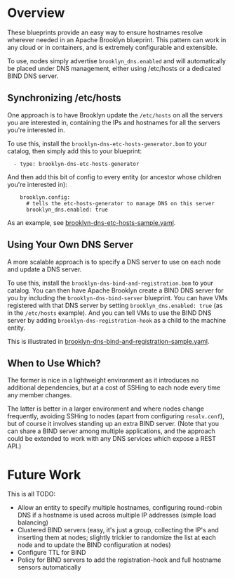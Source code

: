 
# Overview

These blueprints provide an easy way to ensure hostnames resolve wherever needed in an Apache Brooklyn blueprint. 
This pattern can work in any cloud or in containers, and is extremely configurable and extensible.

To use, nodes simply advertise `brooklyn_dns.enabled` and will automatically be placed under DNS management,
either using /etc/hosts or a dedicated BIND DNS server.  


## Synchronizing /etc/hosts

One approach is to have Brooklyn update the `/etc/hosts` on all the servers you are interested in,
containing the IPs and hostnames for all the servers you're interested in.

To use this, install the `brooklyn-dns-etc-hosts-generator.bom` to your catalog,
then simply add this to your blueprint:

```
  - type: brooklyn-dns-etc-hosts-generator
```

And then add this bit of config to every entity (or ancestor whose children you're interested in):

```
    brooklyn.config:
      # tells the etc-hosts-generator to manage DNS on this server
      brooklyn_dns.enabled: true
```


As an example, see [brooklyn-dns-etc-hosts-sample.yaml](brooklyn-dns-etc-hosts-sample.yaml).


## Using Your Own DNS Server

A more scalable approach is to specify a DNS server to use on each node and update a DNS server.

To use this, install the `brooklyn-dns-bind-and-registration.bom` to your catalog.
You can then have Apache Brooklyn create a BIND DNS server for you by including the
`brooklyn-dns-bind-server` blueprint.
You can have VMs registered with that DNS server by setting `brooklyn_dns.enabled: true`
(as in the `/etc/hosts` example).
And you can tell VMs to use the BIND DNS server by adding
`brooklyn-dns-registration-hook` as a child to the machine entity.
 
This is illustrated in
[brooklyn-dns-bind-and-registration-sample.yaml](brooklyn-dns-bind-and-registration-sample.yaml).



## When to Use Which?

The former is nice in a lightweight environment as it introduces no additional dependencies,
but at a cost of SSHing to each node every time any member changes.

The latter is better in a larger environment and where nodes change frequently, 
avoiding SSHing to nodes (apart from configuring `resolv.conf`), but of course
it involves standing up an extra BIND server.
(Note that you can share a BIND server among multiple applications,
and the approach could be extended to work with any DNS services which expose a REST API.)


# Future Work

This is all TODO:

* Allow an entity to specify multiple hostnames, configuring round-robin DNS if a hostname
  is used across multiple IP addresses (simple load balancing)
* Clustered BIND servers (easy, it's just a group, collecting the IP's and inserting them at nodes;
  slightly trickier to randomize the list at each node and to update the BIND configuration at nodes)
* Configure TTL for BIND
* Policy for BIND servers to add the registration-hook and full hostname sensors automatically
